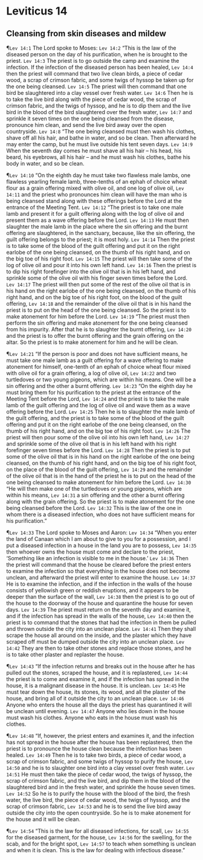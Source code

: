 # Leviticus 14

## Cleansing from skin diseases and mildew
¶`Lev 14:1` The Lord spoke to Moses:
`Lev 14:2` “This is the law of the diseased person on the day of his purification, when he is brought to the priest.
`Lev 14:3` The priest is to go outside the camp and examine the infection. If the infection of the diseased person has been healed,
`Lev 14:4` then the priest will command that two live clean birds, a piece of cedar wood, a scrap of crimson fabric, and some twigs of hyssop be taken up for the one being cleansed.
`Lev 14:5` The priest will then command that one bird be slaughtered into a clay vessel over fresh water.
`Lev 14:6` Then he is to take the live bird along with the piece of cedar wood, the scrap of crimson fabric, and the twigs of hyssop, and he is to dip them and the live bird in the blood of the bird slaughtered over the fresh water,
`Lev 14:7` and sprinkle it seven times on the one being cleansed from the disease, pronounce him clean, and send the live bird away over the open countryside.
`Lev 14:8` “The one being cleansed must then wash his clothes, shave off all his hair, and bathe in water, and so be clean. Then afterward he may enter the camp, but he must live outside his tent seven days.
`Lev 14:9` When the seventh day comes he must shave all his hair – his head, his beard, his eyebrows, all his hair – and he must wash his clothes, bathe his body in water, and so be clean.

¶`Lev 14:10` “On the eighth day he must take two flawless male lambs, one flawless yearling female lamb, three-tenths of an ephah of choice wheat flour as a grain offering mixed with olive oil, and one log of olive oil,
`Lev 14:11` and the priest who pronounces him clean will have the man who is being cleansed stand along with these offerings before the Lord at the entrance of the Meeting Tent.
`Lev 14:12` “The priest is to take one male lamb and present it for a guilt offering along with the log of olive oil and present them as a wave offering before the Lord.
`Lev 14:13` He must then slaughter the male lamb in the place where the sin offering and the burnt offering are slaughtered, in the sanctuary, because, like the sin offering, the guilt offering belongs to the priest; it is most holy.
`Lev 14:14` Then the priest is to take some of the blood of the guilt offering and put it on the right earlobe of the one being cleansed, on the thumb of his right hand, and on the big toe of his right foot.
`Lev 14:15` The priest will then take some of the log of olive oil and pour it into his own left hand.
`Lev 14:16` Then the priest is to dip his right forefinger into the olive oil that is in his left hand, and sprinkle some of the olive oil with his finger seven times before the Lord.
`Lev 14:17` The priest will then put some of the rest of the olive oil that is in his hand on the right earlobe of the one being cleansed, on the thumb of his right hand, and on the big toe of his right foot, on the blood of the guilt offering,
`Lev 14:18` and the remainder of the olive oil that is in his hand the priest is to put on the head of the one being cleansed. So the priest is to make atonement for him before the Lord.
`Lev 14:19` “The priest must then perform the sin offering and make atonement for the one being cleansed from his impurity. After that he is to slaughter the burnt offering,
`Lev 14:20` and the priest is to offer the burnt offering and the grain offering on the altar. So the priest is to make atonement for him and he will be clean.

¶`Lev 14:21` “If the person is poor and does not have sufficient means, he must take one male lamb as a guilt offering for a wave offering to make atonement for himself, one-tenth of an ephah of choice wheat flour mixed with olive oil for a grain offering, a log of olive oil,
`Lev 14:22` and two turtledoves or two young pigeons, which are within his means. One will be a sin offering and the other a burnt offering.
`Lev 14:23` “On the eighth day he must bring them for his purification to the priest at the entrance of the Meeting Tent before the Lord,
`Lev 14:24` and the priest is to take the male lamb of the guilt offering and the log of olive oil and wave them as a wave offering before the Lord.
`Lev 14:25` Then he is to slaughter the male lamb of the guilt offering, and the priest is to take some of the blood of the guilt offering and put it on the right earlobe of the one being cleansed, on the thumb of his right hand, and on the big toe of his right foot.
`Lev 14:26` The priest will then pour some of the olive oil into his own left hand,
`Lev 14:27` and sprinkle some of the olive oil that is in his left hand with his right forefinger seven times before the Lord.
`Lev 14:28` Then the priest is to put some of the olive oil that is in his hand on the right earlobe of the one being cleansed, on the thumb of his right hand, and on the big toe of his right foot, on the place of the blood of the guilt offering,
`Lev 14:29` and the remainder of the olive oil that is in the hand of the priest he is to put on the head of the one being cleansed to make atonement for him before the Lord.
`Lev 14:30` “He will then make one of the turtledoves or young pigeons, which are within his means,
`Lev 14:31` a sin offering and the other a burnt offering along with the grain offering. So the priest is to make atonement for the one being cleansed before the Lord.
`Lev 14:32` This is the law of the one in whom there is a diseased infection, who does not have sufficient means for his purification.”

¶`Lev 14:33` The Lord spoke to Moses and Aaron:
`Lev 14:34` “When you enter the land of Canaan which I am about to give to you for a possession, and I put a diseased infection in a house in the land you are to possess,
`Lev 14:35` then whoever owns the house must come and declare to the priest, ‘Something like an infection is visible to me in the house.’
`Lev 14:36` Then the priest will command that the house be cleared before the priest enters to examine the infection so that everything in the house does not become unclean, and afterward the priest will enter to examine the house.
`Lev 14:37` He is to examine the infection, and if the infection in the walls of the house consists of yellowish green or reddish eruptions, and it appears to be deeper than the surface of the wall,
`Lev 14:38` then the priest is to go out of the house to the doorway of the house and quarantine the house for seven days.
`Lev 14:39` The priest must return on the seventh day and examine it, and if the infection has spread in the walls of the house,
`Lev 14:40` then the priest is to command that the stones that had the infection in them be pulled and thrown outside the city into an unclean place.
`Lev 14:41` Then they shall scrape the house all around on the inside, and the plaster which they have scraped off must be dumped outside the city into an unclean place.
`Lev 14:42` They are then to take other stones and replace those stones, and he is to take other plaster and replaster the house.

¶`Lev 14:43` “If the infection returns and breaks out in the house after he has pulled out the stones, scraped the house, and it is replastered,
`Lev 14:44` the priest is to come and examine it, and if the infection has spread in the house, it is a malignant disease in the house. It is unclean.
`Lev 14:45` He must tear down the house, its stones, its wood, and all the plaster of the house, and bring all of it outside the city to an unclean place.
`Lev 14:46` Anyone who enters the house all the days the priest has quarantined it will be unclean until evening.
`Lev 14:47` Anyone who lies down in the house must wash his clothes. Anyone who eats in the house must wash his clothes.

¶`Lev 14:48` “If, however, the priest enters and examines it, and the infection has not spread in the house after the house has been replastered, then the priest is to pronounce the house clean because the infection has been healed.
`Lev 14:49` Then he is to take two birds, a piece of cedar wood, a scrap of crimson fabric, and some twigs of hyssop to purify the house,
`Lev 14:50` and he is to slaughter one bird into a clay vessel over fresh water.
`Lev 14:51` He must then take the piece of cedar wood, the twigs of hyssop, the scrap of crimson fabric, and the live bird, and dip them in the blood of the slaughtered bird and in the fresh water, and sprinkle the house seven times.
`Lev 14:52` So he is to purify the house with the blood of the bird, the fresh water, the live bird, the piece of cedar wood, the twigs of hyssop, and the scrap of crimson fabric,
`Lev 14:53` and he is to send the live bird away outside the city into the open countryside. So he is to make atonement for the house and it will be clean.

¶`Lev 14:54` “This is the law for all diseased infections, for scall,
`Lev 14:55` for the diseased garment, for the house,
`Lev 14:56` for the swelling, for the scab, and for the bright spot,
`Lev 14:57` to teach when something is unclean and when it is clean. This is the law for dealing with infectious disease.”
